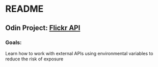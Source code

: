 # README

## Odin Project: [Flickr API](https://www.theodinproject.com/lessons/ruby-on-rails-flickr-api#introduction)

### Goals:
Learn how to work with external APIs using environmental variables to reduce the risk of exposure
